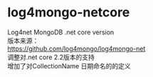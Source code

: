 # log4mongo-netcore
Log4net MongoDB .net core version
<br/>
版本来源：
<br/>
https://github.com/log4mongo/log4mongo-net
<br/>
调整对.net core 2.2版本的支持
<br/>
增加了对CollectionName 日期命名的的定义
<br/>
<!--定义输出到MongoDB中,循环创建日志文件，以日期命名-->
<br/>
<appender name="MongoDBAppender" type="Log4Mongo.MongoDBAppender, Log4Mongo">
	<br/>
   <!--mongodb://ip:port/datebasename-->
	<br/>
  <connectionString value="mongodb://localhost:27017/logs_log4net" />
	<br/>
  <!--CollectionName 支持自定义命名及日期yyyyMMdd、yyyy、yyyyMM格式输出为logs20201125、logs2020、logs202011-->
	<br/>
  <CollectionName value="yyyyMMdd"/>
	<br/>
  <newCollectionMaxSize value='50MB' />
	<br/>
  <newCollectionMaxDocs value='100000' />    
	<br/>
</appender>
<br/>
